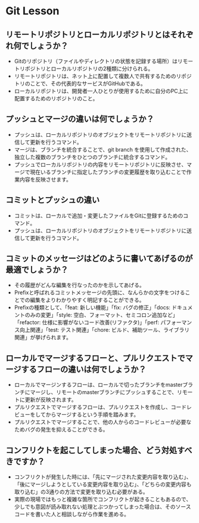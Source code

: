 # Git Lesson

## リモートリポジトリとローカルリポジトリとはそれぞれ何でしょうか？

 - Gitのリポジトリ（ファイルやディレクトリの状態を記録する場所）はリモートリポジトリとローカルリポジトリの2種類に分けられる。
 - リモートリポジトリは、ネット上に配置して複数人で共有するためのリポジトリのことで、その代表的なサービスがGitHubである。
 - ローカルリポジトリは、開発者一人ひとりが使用するために自分のPC上に配置するためのリポジトリのこと。


## プッシュとマージの違いは何でしょうか？

 - プッシュは、ローカルリポジトリのオブジェクトをリモートリポジトリに送信して更新を行うコマンド。
 - マージは、ブランチを統合することで、git branch を使用して作成された、独立した複数のブランチをひとつのブランチに統合するコマンド。
 - プッシュでローカルリポジトリの内容をリモートリポジトリに反映させ、マージで現在いるブランチに指定したブランチの変更履歴を取り込むことで作業内容を反映させます。

## コミットとプッシュの違い

 - コミットは、ローカルで追加・変更したファイルをGitに登録するためのコマンド。
 - プッシュは、ローカルリポジトリのオブジェクトをリモートリポジトリに送信して更新を行うコマンド。


## コミットのメッセージはどのように書いてあげるのが最適でしょうか？

 - その履歴がどんな編集を行なったのかを示してあげる。
 - Prefixと呼ばれるコミットメッセージの先頭に、なんらかの文字をつけることでの編集をよりわかりやすく明記することができる。
 - Prefixの種類として、「feat: 新しい機能」「fix: バグの修正」「docs: ドキュメントのみの変更」「style: 空白、フォーマット、セミコロン追加など」「refactor: 仕様に影響がないコード改善(リファクタ)」「perf: パフォーマンス向上関連」「test: テスト関連」「chore: ビルド、補助ツール、ライブラリ関連」が挙げられます。


## ローカルでマージするフローと、プルリクエストでマージするフローの違いは何でしょうか？

 - ローカルでマージンするフローは、ローカルで切ったブランチをmasterブランチにマージし、リモートのmasterブランチにプッシュすることで、リモートに更新が反映されます。
 - プルリクエストでマージするフローは、プルリクエストを作成し、コードレビューをしてからマージするという手順を踏みます。
 - プルリクエストでマージすることで、他の人からのコードレビューが必要なためバグの発生を抑えることができる。

## コンフリクトを起こしてしまった場合、どう対処すべきですか？

- コンフリクトが発生した時には、「先にマージされた変更内容を取り込む」、「後にマージしようとしている変更内容を取り込む」、「どちらの変更内容も取り込む」の3通りの方法で変更を取り込む必要がある。
- 実際の現場ではもっと複雑な箇所でコンフリクトが起きることもあるので、少しでも意図が読み取れない処理とぶつかってしまった場合は、そのソースコードを書いた人と相談しながら作業を進める。
